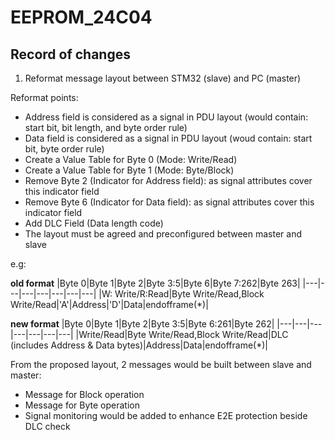 # EEPROM_24C04

## Record of changes

1. Reformat message layout between STM32 (slave) and PC (master)

Reformat points: 
+ Address field is considered as a signal in PDU layout (would contain: start bit, bit length, and byte order rule)
+ Data  field  is considered as a signal in PDU layout (woud contain: start bit, byte order rule)
+ Create a Value Table for Byte 0 (Mode: Write/Read)
+ Create a Value Table for Byte 1 (Mode: Byte/Block)
+ Remove Byte 2 (Indicator for Address field): as signal attributes cover this indicator field
+ Remove Byte 6 (Indicator for Data field): as signal attributes cover this indicator field
+ Add DLC Field (Data length code) 
+ The layout must be agreed and preconfigured between master and slave

e.g: 

**old format**
|Byte 0|Byte 1|Byte 2|Byte 3:5|Byte 6|Byte 7:262|Byte 263|
|---|---|---|---|---|---|---|
|W: Write/R:Read|Byte Write/Read,Block Write/Read|'A'|Address|'D'|Data|endofframe(*)|

**new format**
|Byte 0|Byte 1|Byte 2|Byte 3:5|Byte 6:261|Byte 262|
|---|---|---|---|---|---|---|
|Write/Read|Byte Write/Read,Block Write/Read|DLC (includes Address & Data bytes)|Address|Data|endofframe(*)|

From the proposed layout, 2 messages would be built between slave and master:
- Message for Block operation
- Message for Byte operation
- Signal monitoring would be added to enhance E2E protection beside DLC check

